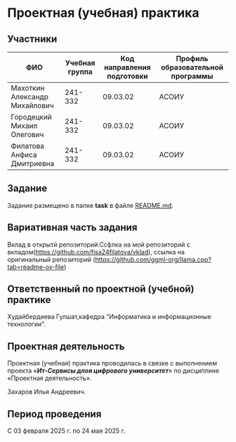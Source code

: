 # Проектная (учебная) практика

## Участники

| ФИО | Учебная группа | Код направления подготовки | Профиль образовательной программы |
|-|-|-|-|
| Махоткин Александр Михайлович |241-332|09.03.02|АСОИУ|
| Городецкий Михаил Олегович |241-332|09.03.02|АСОИУ|
| Филатова Анфиса Дмитриевна |241-332|09.03.02|АСОИУ|

## Задание

Задание размещено в папке **task** в файле [README.md](task/README.md).

## Вариативная часть задания

Вклад в открытй репозиторий.Ссфлка на мой репозиторий с вкладом(https://github.com/fisa24filatova/vklad), ссылка на оригинальный репозиторий (https://github.com/ggml-org/llama.cpp?tab=readme-ov-file)
## Ответственный по проектной (учебной) практике

Худайбердиева Гулшат,кафедра "Информатика и информационные технологии".

## Проектная деятельность

Проектная (учебная) практика проводилась в связке с выполнением проекта «***Ит-Сервисы длоя цифрового университет***» по дисциплине «Проектная деятельность».

Захаров Илья Андреевич.

## Период проведения

С 03 февраля 2025 г. по 24 мая 2025 г.
